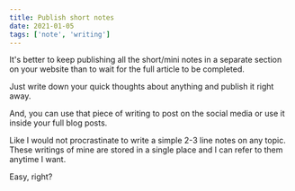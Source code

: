 ```yaml
---
title: Publish short notes
date: 2021-01-05
tags: ['note', 'writing']
---
```


It's better to keep publishing all the short/mini notes in a separate section on your website than to wait for the full article to be completed.

Just write down your quick thoughts about anything and publish it right away.

And, you can use that piece of writing to post on the social media or use it inside your full blog posts.

Like I would not procrastinate to write a simple 2-3 line notes on any topic. These writings of mine are stored in a single place and I can refer to them anytime I want.

Easy, right?